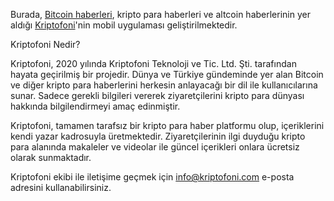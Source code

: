 Burada, <a href="https://www.kriptofoni.com/bitcoin-haberleri">Bitcoin haberleri</a>, kripto para haberleri ve altcoin haberlerinin yer aldığı <a href="https://www.kriptofoni.com">Kriptofoni</a>'nin mobil uygulaması geliştirilmektedir.

Kriptofoni Nedir?

Kriptofoni, 2020 yılında Kriptofoni Teknoloji ve Tic. Ltd. Şti. tarafından hayata geçirilmiş bir projedir. Dünya ve Türkiye gündeminde yer alan Bitcoin ve diğer kripto para haberlerini herkesin anlayacağı bir dil ile kullanıcılarına sunar. Sadece gerekli bilgileri vererek ziyaretçilerini kripto para dünyası hakkında bilgilendirmeyi amaç edinmiştir.

Kriptofoni, tamamen tarafsız bir kripto para haber platformu olup, içeriklerini kendi yazar kadrosuyla üretmektedir. Ziyaretçilerinin ilgi duyduğu kripto para alanında makaleler ve videolar ile güncel içerikleri onlara ücretsiz olarak sunmaktadır.

Kriptofoni ekibi ile iletişime geçmek için info@kriptofoni.com e-posta adresini kullanabilirsiniz.

<!--
**kriptofoni/Kriptofoni** is a ✨ _special_ ✨ repository because its `README.md` (this file) appears on your GitHub profile.

Here are some ideas to get you started:

- 🔭 I’m currently working on ...
- 🌱 I’m currently learning ...
- 👯 I’m looking to collaborate on ...
- 🤔 I’m looking for help with ...
- 💬 Ask me about ...
- 📫 How to reach me: ...
- 😄 Pronouns: ...
- ⚡ Fun fact: ...
-->
